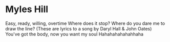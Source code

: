 # Myles Hill
Easy, ready, willing, overtime
Where does it stop?
Where do you dare me to draw the line? (These are lyrics to a song by Daryl Hall & John Oates)
You've got the body, now you want my soul
Hahahahahahahhaha

